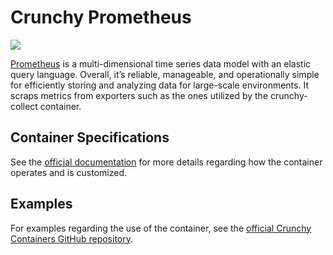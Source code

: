 # Crunchy Prometheus

![](https://raw.githubusercontent.com/k1ng440/crunchy-containers/master/images/crunchy_logo.png)

[Prometheus](https://prometheus.io/) is a multi-dimensional time series data model with an elastic query language. Overall, it’s reliable, manageable, and operationally simple for efficiently storing and analyzing data for large-scale environments. It scraps metrics from exporters such as the ones utilized by the crunchy-collect container.

## Container Specifications

See the [official documentation](https://crunchydata.github.io/crunchy-containers/container-specifications/crunchy-prometheus/) for more details regarding how the container operates and is customized.

## Examples

For examples regarding the use of the container, see the [official Crunchy Containers GitHub repository](https://github.com/k1ng440/crunchy-containers/tree/master/examples/docker).
